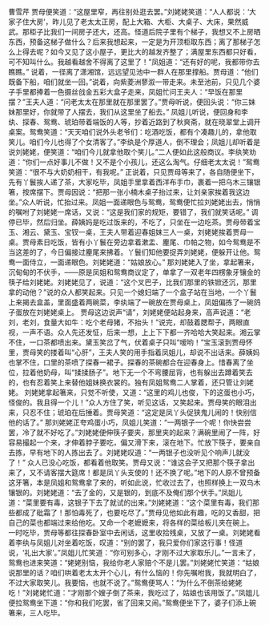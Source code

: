 曹雪芹
贾母便笑道：“这屋里窄，再往别处逛去罢。”刘姥姥笑道：“人人都说：‘大家子住大房’，昨儿见了老太太正房，配上大箱、大柜、大桌子、大床，果然威武。那柜子比我们一间房子还大，还高。怪道后院子里有个梯子，我想又不上房晒东西，预备这梯子做什么？后来我想起来，一定是为开顶柜取东西；离了那梯子怎么上得去呢？如今又见了这小屋子，更比大的越发齐整了；满屋里东西都只好看，可不知叫什么。我越看越舍不得离了这里了！”凤姐道：“还有好的呢，我都带你去瞧瞧。”
说着，一径离了潇湘馆，远远望见池中一群人在那里撑船。贾母道：“他们既备下船，咱们就坐一回。”说着，向紫菱洲蓼溆一带走来。未至池前，只见几个婆子手里都捧着一色摄丝戗金五彩大盒子走来，凤姐忙问王夫人：“早饭在那里摆？”王夫人道：“问老太太在那里就在那里罢了。”贾母听说，便回头说：“你三妹妹那里好，你就带了人摆去，我们从这里坐了船去。”
凤姐儿听说，便回身和李纨、探春、鸳鸯、琥珀带着端饭的人等，抄着近路到了秋爽斋，就在晓翠堂上调开桌案。鸳鸯笑道：“天天咱们说外头老爷们：吃酒吃饭，都有个凑趣儿的，拿他取笑儿。咱们今儿也得了个女清客了。”李纨是个厚道人，倒不理会；凤姐儿却听着是说刘姥姥，便笑道：“咱们今儿就拿他取个笑儿。”二人便如此这般商议。李纨笑劝道：“你们一点好事儿不做！又不是个小孩儿，还这么淘气。仔细老太太说！”鸳鸯笑道：“很不与大奶奶相干，有我呢。”
正说着，只见贾母等来了，各自随便坐下，先有丫鬟挨人递了茶，大家吃毕，凤姐手里拿着西洋布手巾，裹着一把乌木三镶银箸，按席摆下。贾母因说：“把那一张小楠木桌子抬过来，让刘亲家挨着我这边坐。”众人听说，忙抬过来。凤姐一面递眼色与鸳鸯，鸳鸯便忙拉刘姥姥出去，悄悄的嘱咐了刘姥姥一席话，又说：“这是我们家的规矩，要错了，我们就笑话呢。”
调停已毕，然后归坐。薛姨妈是吃过饭来的，不吃了，只坐在一边吃茶。贾母带着宝玉、湘云、黛玉、宝钗一桌，王夫人带着迎春姐妹三人一桌，刘姥姥挨着贾母一桌。贾母素日吃饭，皆有小丫鬟在旁边拿着漱盂、麈尾、巾帕之物，如今鸳鸯是不当这差的了，今日偏接过麈尾来拂着。丫鬟们知他要捉弄刘姥姥，便躲开让他。鸳鸯一面侍立，一面递眼色。刘姥姥道：“姑娘放心。”
那刘姥姥入了坐，拿起箸来，沉甸甸的不伏手，——原是凤姐和鸳鸯商议定了，单拿了一双老年四楞象牙镶金的筷子给刘姥姥。刘姥姥见了，说道：“这个叉巴子，比我们那里的铁锨还沉，那里拿的动他？”说的众人都笑起来。只见一个媳妇端了一个盒子站在当地，一个丫鬟上来揭去盒盖，里面盛着两碗菜，李纨端了一碗放在贾母桌上，凤姐偏拣了一碗鸽子蛋放在刘姥姥桌上。
贾母这边说声“请”，刘姥姥便站起身来，高声说道：“老刘，老刘，食量大如牛：吃个老母猪，不抬头！”说完，却鼓着腮帮子，两眼直视，一声不语。众人先还发怔，后来一想，上上下下都一齐哈哈大笑起来。湘云掌不住，一口茶都喷出来。黛玉笑岔了气，伏着桌子只叫“嗳哟！”宝玉滚到贾母怀里，贾母笑的搂着叫“心肝”，王夫人笑的用手指着凤姐儿，却说不出话来。薛姨妈也掌不住，口里的茶喷了探春一裙子。探春的茶碗都合在迎春身上。惜春离了坐位，拉着他奶母，叫“揉揉肠子”。地下无一个不弯腰屈背，也有躲出去蹲着笑去的，也有忍着笑上来替他姐妹换衣裳的。独有凤姐鸳鸯二人掌着，还只管让刘姥姥。
刘姥姥拿起箸来，只觉不听使，又道：“这里的鸡儿也俊，下的这蛋也小巧，怪俊的。我且得一个儿！”众人方住了笑，听见这话，又笑起来。贾母笑的眼泪出来，只忍不住；琥珀在后捶着。贾母笑道：“这定是凤丫头促狭鬼儿闹的！快别信他的话了。”
那刘姥姥正夸鸡蛋小巧，凤姐儿笑道：“一两银子一个呢！你快尝尝罢，冷了就不好吃了。”刘姥姥便伸筷子要夹，那里夹的起来？满碗里闹了一阵，好容易撮起一个来，才伸着脖子要吃，偏又滑下来，滚在地下。忙放下筷子，要亲自去拣，早有地下的人拣出去了。刘姥姥叹道：“一两银子也没听见个响声儿就没了！”
众人已没心吃饭，都看着他取笑。贾母又说：“谁这会子又把那个筷子拿出来了，又不请客摆大筵席！都是凤丫头支使的！还不换了呢。”地下的人原不曾预备这牙箸，本是凤姐和鸳鸯拿了来的，听如此说，忙收过去了，也照样换上一双乌木镶银的。刘姥姥道：“去了金的，又是银的，到底不及俺们那个伏手。”凤姐儿道：“菜里要有毒，这银子下去了就试的出来。”刘姥姥道：“这个菜里有毒，我们那些都成了砒霜了！那怕毒死了，也要吃尽了。”贾母见他如此有趣，吃的又香甜，把自己的菜也都端过来给他吃。又命一个老嬷嬷来，将各样的菜给板儿夹在碗上。
一时吃毕，贾母等都往探春卧室中去闲话，这里收拾残桌，又放了一桌。刘姥姥看着李纨与凤姐儿对坐着吃饭，叹道：“别的罢了，我只爱你们家这行事！怪道说，‘礼出大家’。”凤姐儿忙笑道：“你可别多心，才刚不过大家取乐儿。”一言未了，鸳鸯也进来笑道：“姥姥别恼，我给你老人家赔个不是儿罢。”刘姥姥忙笑道：“姑娘说那里的话？咱们哄着老太太开个心儿，有什么恼的！你先嘱咐我，我就明白了，不过大家取笑儿。我要恼，也就不说了。”鸳鸯便骂人：“为什么不倒茶给姥姥吃！”刘姥姥忙道：“才刚那个嫂子倒了茶来，我吃过了，姑娘也该用饭了。”凤姐儿便拉鸳鸯坐下道：“你和我们吃罢，省了回来又闹。”鸳鸯便坐下了，婆子们添上碗箸来，三人吃毕。